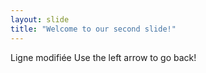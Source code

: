 ```yaml
---
layout: slide
title: "Welcome to our second slide!"
---
```

Ligne modifiée 
Use the left arrow to go back!
